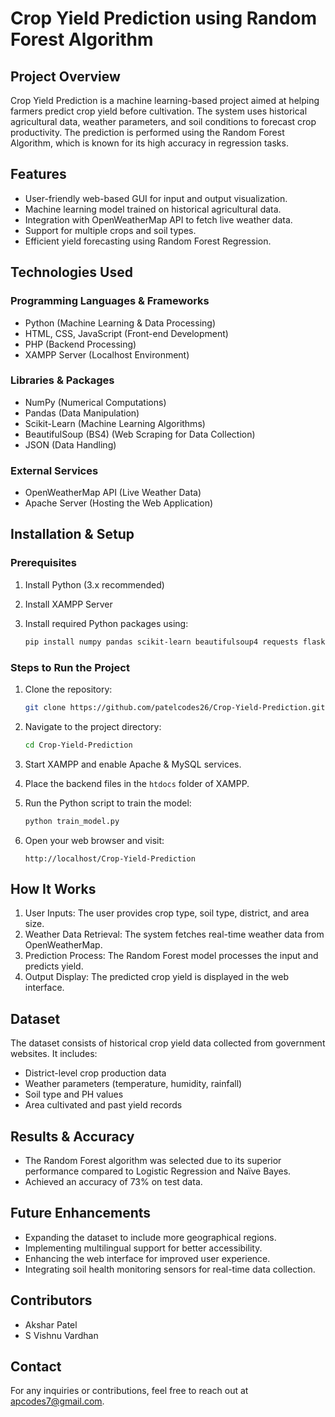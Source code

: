 # Crop Yield Prediction using Random Forest Algorithm

## Project Overview
Crop Yield Prediction is a machine learning-based project aimed at helping farmers predict crop yield before cultivation. The system uses historical agricultural data, weather parameters, and soil conditions to forecast crop productivity. The prediction is performed using the Random Forest Algorithm, which is known for its high accuracy in regression tasks.

## Features
- User-friendly web-based GUI for input and output visualization.
- Machine learning model trained on historical agricultural data.
- Integration with OpenWeatherMap API to fetch live weather data.
- Support for multiple crops and soil types.
- Efficient yield forecasting using Random Forest Regression.

## Technologies Used
### Programming Languages & Frameworks
- Python (Machine Learning & Data Processing)
- HTML, CSS, JavaScript (Front-end Development)
- PHP (Backend Processing)
- XAMPP Server (Localhost Environment)

### Libraries & Packages
- NumPy (Numerical Computations)
- Pandas (Data Manipulation)
- Scikit-Learn (Machine Learning Algorithms)
- BeautifulSoup (BS4) (Web Scraping for Data Collection)
- JSON (Data Handling)

### External Services
- OpenWeatherMap API (Live Weather Data)
- Apache Server (Hosting the Web Application)

## Installation & Setup
### Prerequisites
1. Install Python (3.x recommended)
2. Install XAMPP Server
3. Install required Python packages using:
   
   ```sh
   pip install numpy pandas scikit-learn beautifulsoup4 requests flask
   ```

### Steps to Run the Project
1. Clone the repository:
   
   ```sh
   git clone https://github.com/patelcodes26/Crop-Yield-Prediction.git
   ```
3. Navigate to the project directory:
   
   ```sh
   cd Crop-Yield-Prediction
   ```
5. Start XAMPP and enable Apache & MySQL services.
6. Place the backend files in the `htdocs` folder of XAMPP.
7. Run the Python script to train the model:
   
   ```sh
   python train_model.py
   ```
9. Open your web browser and visit:
    
   ```
   http://localhost/Crop-Yield-Prediction
   ```

## How It Works
1. User Inputs: The user provides crop type, soil type, district, and area size.
2. Weather Data Retrieval: The system fetches real-time weather data from OpenWeatherMap.
3. Prediction Process: The Random Forest model processes the input and predicts yield.
4. Output Display: The predicted crop yield is displayed in the web interface.

## Dataset
The dataset consists of historical crop yield data collected from government websites. It includes:
- District-level crop production data
- Weather parameters (temperature, humidity, rainfall)
- Soil type and PH values
- Area cultivated and past yield records

## Results & Accuracy
- The Random Forest algorithm was selected due to its superior performance compared to Logistic Regression and Naïve Bayes.
- Achieved an accuracy of 73% on test data.

## Future Enhancements
- Expanding the dataset to include more geographical regions.
- Implementing multilingual support for better accessibility.
- Enhancing the web interface for improved user experience.
- Integrating soil health monitoring sensors for real-time data collection.

## Contributors
- Akshar Patel
- S Vishnu Vardhan

## Contact
For any inquiries or contributions, feel free to reach out at apcodes7@gmail.com.
